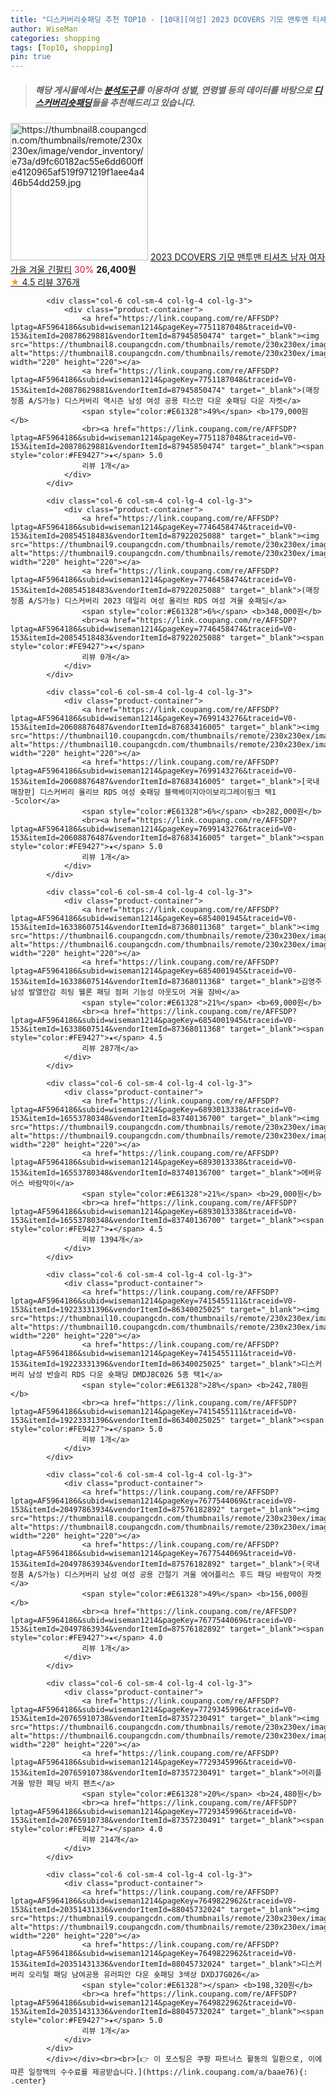 ```yaml
---
title: "디스커버리숏패딩 추천 TOP10 - [10대][여성] 2023 DCOVERS 기모 맨투맨 티셔츠 남자 여자 가을 겨울 긴팔티"
author: WiseMan
categories: shopping
tags: [Top10, shopping]
pin: true
---
```


> ##### 해당 게시물에서는 [**분석도구**](https://itemscout.io/)를 이용하여 **성별**, **연령별** 등의 데이터를 바탕으로 [**디스커버리숏패딩**](https://link.coupang.com/a/baae76)들을 추천해드리고 있습니다.
<div class="container"><div class="row">
            <div class="col-6 col-sm-4 col-lg-4 col-lg-3">
                <div class="product-container">
                    <a href="https://link.coupang.com/re/AFFSDP?lptag=AF5964186&subid=wiseman1214&pageKey=7614381087&traceid=V0-153&itemId=20173806780&vendorItemId=87501202654" target="_blank"><img src="https://thumbnail8.coupangcdn.com/thumbnails/remote/230x230ex/image/vendor_inventory/e73a/d9fc60182ac55e6dd600ffe4120965af519f971219f1aee4a446b54dd259.jpg" alt="https://thumbnail8.coupangcdn.com/thumbnails/remote/230x230ex/image/vendor_inventory/e73a/d9fc60182ac55e6dd600ffe4120965af519f971219f1aee4a446b54dd259.jpg" width="220" height="220"></a>
                    <a href="https://link.coupang.com/re/AFFSDP?lptag=AF5964186&subid=wiseman1214&pageKey=7614381087&traceid=V0-153&itemId=20173806780&vendorItemId=87501202654" target="_blank">2023 DCOVERS 기모 맨투맨 티셔츠 남자 여자 가을 겨울 긴팔티</a>
                    <span style="color:#E61328">30%</span> <b>26,400원</b>
                    <br><a href="https://link.coupang.com/re/AFFSDP?lptag=AF5964186&subid=wiseman1214&pageKey=7614381087&traceid=V0-153&itemId=20173806780&vendorItemId=87501202654" target="_blank"><span style="color:#FE9427">★</span> 4.5
                    리뷰 376개</a>
                </div>
            </div>
            
            <div class="col-6 col-sm-4 col-lg-4 col-lg-3">
                <div class="product-container">
                    <a href="https://link.coupang.com/re/AFFSDP?lptag=AF5964186&subid=wiseman1214&pageKey=7751187048&traceid=V0-153&itemId=20878629881&vendorItemId=87945850474" target="_blank"><img src="https://thumbnail8.coupangcdn.com/thumbnails/remote/230x230ex/image/vendor_inventory/cffb/300acf70b9cb6986ecb5b29f618edb71131c954fb8a15b556df06d208ac8.png" alt="https://thumbnail8.coupangcdn.com/thumbnails/remote/230x230ex/image/vendor_inventory/cffb/300acf70b9cb6986ecb5b29f618edb71131c954fb8a15b556df06d208ac8.png" width="220" height="220"></a>
                    <a href="https://link.coupang.com/re/AFFSDP?lptag=AF5964186&subid=wiseman1214&pageKey=7751187048&traceid=V0-153&itemId=20878629881&vendorItemId=87945850474" target="_blank">(매장정품 A/S가능) 디스커버리 역시즌 남성 여성 공용 타스만 다운 숏패딩 다운 자켓</a>
                    <span style="color:#E61328">49%</span> <b>179,000원</b>
                    <br><a href="https://link.coupang.com/re/AFFSDP?lptag=AF5964186&subid=wiseman1214&pageKey=7751187048&traceid=V0-153&itemId=20878629881&vendorItemId=87945850474" target="_blank"><span style="color:#FE9427">★</span> 5.0
                    리뷰 1개</a>
                </div>
            </div>
            
            <div class="col-6 col-sm-4 col-lg-4 col-lg-3">
                <div class="product-container">
                    <a href="https://link.coupang.com/re/AFFSDP?lptag=AF5964186&subid=wiseman1214&pageKey=7746458474&traceid=V0-153&itemId=20854518483&vendorItemId=87922025088" target="_blank"><img src="https://thumbnail9.coupangcdn.com/thumbnails/remote/230x230ex/image/vendor_inventory/e587/40ab6342963aaf0ee5e3a8a994111af5e71f5e01fced044b6432a46290f9.png" alt="https://thumbnail9.coupangcdn.com/thumbnails/remote/230x230ex/image/vendor_inventory/e587/40ab6342963aaf0ee5e3a8a994111af5e71f5e01fced044b6432a46290f9.png" width="220" height="220"></a>
                    <a href="https://link.coupang.com/re/AFFSDP?lptag=AF5964186&subid=wiseman1214&pageKey=7746458474&traceid=V0-153&itemId=20854518483&vendorItemId=87922025088" target="_blank">(매장정품 A/S가능) 디스커버리 2023 데일리 여성 올리브 RDS 여성 겨울 숏패딩</a>
                    <span style="color:#E61328">6%</span> <b>348,000원</b>
                    <br><a href="https://link.coupang.com/re/AFFSDP?lptag=AF5964186&subid=wiseman1214&pageKey=7746458474&traceid=V0-153&itemId=20854518483&vendorItemId=87922025088" target="_blank"><span style="color:#FE9427">★</span> 
                    리뷰 0개</a>
                </div>
            </div>
            
            <div class="col-6 col-sm-4 col-lg-4 col-lg-3">
                <div class="product-container">
                    <a href="https://link.coupang.com/re/AFFSDP?lptag=AF5964186&subid=wiseman1214&pageKey=7699143276&traceid=V0-153&itemId=20608876487&vendorItemId=87683416005" target="_blank"><img src="https://thumbnail10.coupangcdn.com/thumbnails/remote/230x230ex/image/vendor_inventory/d7a5/f7eebc71c34c0a0e50cf172fc798afeaa93d47a1be407e4f2663cdc94a6a.jpg" alt="https://thumbnail10.coupangcdn.com/thumbnails/remote/230x230ex/image/vendor_inventory/d7a5/f7eebc71c34c0a0e50cf172fc798afeaa93d47a1be407e4f2663cdc94a6a.jpg" width="220" height="220"></a>
                    <a href="https://link.coupang.com/re/AFFSDP?lptag=AF5964186&subid=wiseman1214&pageKey=7699143276&traceid=V0-153&itemId=20608876487&vendorItemId=87683416005" target="_blank">[국내매장판] 디스커버리 올리브 RDS 여성 숏패딩 블랙베이지아이보리그레이핑크 택1 -5color</a>
                    <span style="color:#E61328">6%</span> <b>282,000원</b>
                    <br><a href="https://link.coupang.com/re/AFFSDP?lptag=AF5964186&subid=wiseman1214&pageKey=7699143276&traceid=V0-153&itemId=20608876487&vendorItemId=87683416005" target="_blank"><span style="color:#FE9427">★</span> 5.0
                    리뷰 1개</a>
                </div>
            </div>
            
            <div class="col-6 col-sm-4 col-lg-4 col-lg-3">
                <div class="product-container">
                    <a href="https://link.coupang.com/re/AFFSDP?lptag=AF5964186&subid=wiseman1214&pageKey=6854001945&traceid=V0-153&itemId=16338607514&vendorItemId=87368011368" target="_blank"><img src="https://thumbnail6.coupangcdn.com/thumbnails/remote/230x230ex/image/vendor_inventory/9b12/20d41419bba0fb7829bf58a43b193c4b600528b71b598f6d951dba2c8087.jpg" alt="https://thumbnail6.coupangcdn.com/thumbnails/remote/230x230ex/image/vendor_inventory/9b12/20d41419bba0fb7829bf58a43b193c4b600528b71b598f6d951dba2c8087.jpg" width="220" height="220"></a>
                    <a href="https://link.coupang.com/re/AFFSDP?lptag=AF5964186&subid=wiseman1214&pageKey=6854001945&traceid=V0-153&itemId=16338607514&vendorItemId=87368011368" target="_blank">김영주 남성 발열안감 히팅 웰론 패딩 점퍼 기능성 아웃도어 겨울 잠바</a>
                    <span style="color:#E61328">21%</span> <b>69,000원</b>
                    <br><a href="https://link.coupang.com/re/AFFSDP?lptag=AF5964186&subid=wiseman1214&pageKey=6854001945&traceid=V0-153&itemId=16338607514&vendorItemId=87368011368" target="_blank"><span style="color:#FE9427">★</span> 4.5
                    리뷰 287개</a>
                </div>
            </div>
            
            <div class="col-6 col-sm-4 col-lg-4 col-lg-3">
                <div class="product-container">
                    <a href="https://link.coupang.com/re/AFFSDP?lptag=AF5964186&subid=wiseman1214&pageKey=6893013338&traceid=V0-153&itemId=16553780348&vendorItemId=83740136700" target="_blank"><img src="https://thumbnail9.coupangcdn.com/thumbnails/remote/230x230ex/image/vendor_inventory/beb9/86570c3de93c1a7bcadff98f6e199b7bb1275f235056a16c8b81f17747ad.jpg" alt="https://thumbnail9.coupangcdn.com/thumbnails/remote/230x230ex/image/vendor_inventory/beb9/86570c3de93c1a7bcadff98f6e199b7bb1275f235056a16c8b81f17747ad.jpg" width="220" height="220"></a>
                    <a href="https://link.coupang.com/re/AFFSDP?lptag=AF5964186&subid=wiseman1214&pageKey=6893013338&traceid=V0-153&itemId=16553780348&vendorItemId=83740136700" target="_blank">에버유어스 바람막이</a>
                    <span style="color:#E61328">21%</span> <b>29,000원</b>
                    <br><a href="https://link.coupang.com/re/AFFSDP?lptag=AF5964186&subid=wiseman1214&pageKey=6893013338&traceid=V0-153&itemId=16553780348&vendorItemId=83740136700" target="_blank"><span style="color:#FE9427">★</span> 4.5
                    리뷰 1394개</a>
                </div>
            </div>
            
            <div class="col-6 col-sm-4 col-lg-4 col-lg-3">
                <div class="product-container">
                    <a href="https://link.coupang.com/re/AFFSDP?lptag=AF5964186&subid=wiseman1214&pageKey=7415455111&traceid=V0-153&itemId=19223331396&vendorItemId=86340025025" target="_blank"><img src="https://thumbnail10.coupangcdn.com/thumbnails/remote/230x230ex/image/vendor_inventory/fb12/5faf27e7bc05532e313154748404776ecaff6eafa3537df689178a842fbd.jpg" alt="https://thumbnail10.coupangcdn.com/thumbnails/remote/230x230ex/image/vendor_inventory/fb12/5faf27e7bc05532e313154748404776ecaff6eafa3537df689178a842fbd.jpg" width="220" height="220"></a>
                    <a href="https://link.coupang.com/re/AFFSDP?lptag=AF5964186&subid=wiseman1214&pageKey=7415455111&traceid=V0-153&itemId=19223331396&vendorItemId=86340025025" target="_blank">디스커버리 남성 반슬리 RDS 다운 숏패딩 DMDJ8C026 5종 택1</a>
                    <span style="color:#E61328">28%</span> <b>242,780원</b>
                    <br><a href="https://link.coupang.com/re/AFFSDP?lptag=AF5964186&subid=wiseman1214&pageKey=7415455111&traceid=V0-153&itemId=19223331396&vendorItemId=86340025025" target="_blank"><span style="color:#FE9427">★</span> 5.0
                    리뷰 1개</a>
                </div>
            </div>
            
            <div class="col-6 col-sm-4 col-lg-4 col-lg-3">
                <div class="product-container">
                    <a href="https://link.coupang.com/re/AFFSDP?lptag=AF5964186&subid=wiseman1214&pageKey=7677544069&traceid=V0-153&itemId=20497863934&vendorItemId=87576182892" target="_blank"><img src="https://thumbnail8.coupangcdn.com/thumbnails/remote/230x230ex/image/vendor_inventory/6428/f65b5e70e339e95acda96f098c646421d7b8a78e06646fce3f44b6fb13c5.png" alt="https://thumbnail8.coupangcdn.com/thumbnails/remote/230x230ex/image/vendor_inventory/6428/f65b5e70e339e95acda96f098c646421d7b8a78e06646fce3f44b6fb13c5.png" width="220" height="220"></a>
                    <a href="https://link.coupang.com/re/AFFSDP?lptag=AF5964186&subid=wiseman1214&pageKey=7677544069&traceid=V0-153&itemId=20497863934&vendorItemId=87576182892" target="_blank">(국내정품 A/S가능) 디스커버리 남성 여성 공용 간절기 겨울 에어플리스 후드 패딩 바람막이 자켓</a>
                    <span style="color:#E61328">49%</span> <b>156,000원</b>
                    <br><a href="https://link.coupang.com/re/AFFSDP?lptag=AF5964186&subid=wiseman1214&pageKey=7677544069&traceid=V0-153&itemId=20497863934&vendorItemId=87576182892" target="_blank"><span style="color:#FE9427">★</span> 4.0
                    리뷰 1개</a>
                </div>
            </div>
            
            <div class="col-6 col-sm-4 col-lg-4 col-lg-3">
                <div class="product-container">
                    <a href="https://link.coupang.com/re/AFFSDP?lptag=AF5964186&subid=wiseman1214&pageKey=7729345996&traceid=V0-153&itemId=20765910738&vendorItemId=87357230491" target="_blank"><img src="https://thumbnail6.coupangcdn.com/thumbnails/remote/230x230ex/image/vendor_inventory/c328/11df728843bb7cf52d119c6e2df5df958fb01c182eeddcac2ad0417096db.png" alt="https://thumbnail6.coupangcdn.com/thumbnails/remote/230x230ex/image/vendor_inventory/c328/11df728843bb7cf52d119c6e2df5df958fb01c182eeddcac2ad0417096db.png" width="220" height="220"></a>
                    <a href="https://link.coupang.com/re/AFFSDP?lptag=AF5964186&subid=wiseman1214&pageKey=7729345996&traceid=V0-153&itemId=20765910738&vendorItemId=87357230491" target="_blank">어리플 겨울 방한 패딩 바지 팬츠</a>
                    <span style="color:#E61328">20%</span> <b>24,480원</b>
                    <br><a href="https://link.coupang.com/re/AFFSDP?lptag=AF5964186&subid=wiseman1214&pageKey=7729345996&traceid=V0-153&itemId=20765910738&vendorItemId=87357230491" target="_blank"><span style="color:#FE9427">★</span> 4.0
                    리뷰 214개</a>
                </div>
            </div>
            
            <div class="col-6 col-sm-4 col-lg-4 col-lg-3">
                <div class="product-container">
                    <a href="https://link.coupang.com/re/AFFSDP?lptag=AF5964186&subid=wiseman1214&pageKey=7649822962&traceid=V0-153&itemId=20351431336&vendorItemId=88045732024" target="_blank"><img src="https://thumbnail9.coupangcdn.com/thumbnails/remote/230x230ex/image/vendor_inventory/5f89/6d11d86b6a345419378cb7ddfe3e0d61ad57a42c03132008703d8730f8c6.jpg" alt="https://thumbnail9.coupangcdn.com/thumbnails/remote/230x230ex/image/vendor_inventory/5f89/6d11d86b6a345419378cb7ddfe3e0d61ad57a42c03132008703d8730f8c6.jpg" width="220" height="220"></a>
                    <a href="https://link.coupang.com/re/AFFSDP?lptag=AF5964186&subid=wiseman1214&pageKey=7649822962&traceid=V0-153&itemId=20351431336&vendorItemId=88045732024" target="_blank">디스커버리 오리털 패딩 남여공용 유러피안 다운 숏패딩 3색상 DXDJ7G026</a>
                    <span style="color:#E61328"></span> <b>198,320원</b>
                    <br><a href="https://link.coupang.com/re/AFFSDP?lptag=AF5964186&subid=wiseman1214&pageKey=7649822962&traceid=V0-153&itemId=20351431336&vendorItemId=88045732024" target="_blank"><span style="color:#FE9427">★</span> 5.0
                    리뷰 1개</a>
                </div>
            </div>
            </div></div><br><br>[👉 이 포스팅은 쿠팡 파트너스 활동의 일환으로, 이에 따른 일정액의 수수료를 제공받습니다.](https://link.coupang.com/a/baae76){: .center}